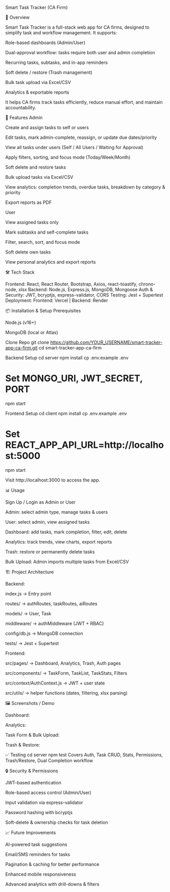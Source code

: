 Smart Task Tracker (CA Firm)



🚀 Overview

Smart Task Tracker is a full-stack web app for CA firms, designed to simplify task and workflow management. It supports:

Role-based dashboards (Admin/User)

Dual-approval workflow: tasks require both user and admin completion

Recurring tasks, subtasks, and in-app reminders

Soft delete / restore (Trash management)

Bulk task upload via Excel/CSV

Analytics & exportable reports

It helps CA firms track tasks efficiently, reduce manual effort, and maintain accountability.




🎯 Features
Admin

Create and assign tasks to self or users

Edit tasks, mark admin-complete, reassign, or update due dates/priority

View all tasks under users (Self / All Users / Waiting for Approval)

Apply filters, sorting, and focus mode (Today/Week/Month)

Soft delete and restore tasks

Bulk upload tasks via Excel/CSV

View analytics: completion trends, overdue tasks, breakdown by category & priority

Export reports as PDF

User

View assigned tasks only

Mark subtasks and self-complete tasks

Filter, search, sort, and focus mode

Soft delete own tasks

View personal analytics and export reports



🛠️ Tech Stack

Frontend: React, React Router, Bootstrap, Axios, react-toastify, chrono-node, xlsx
Backend: Node.js, Express.js, MongoDB, Mongoose
Auth & Security: JWT, bcryptjs, express-validator, CORS
Testing: Jest + Supertest
Deployment: Frontend: Vercel | Backend: Render



📦 Installation & Setup
Prerequisites

Node.js (v16+)

MongoDB (local or Atlas)

Clone Repo
git clone https://github.com/YOUR_USERNAME/smart-tracker-app-ca-firm.git
cd smart-tracker-app-ca-firm

Backend Setup
cd server
npm install
cp .env.example .env
# Set MONGO_URI, JWT_SECRET, PORT
npm start

Frontend Setup
cd client
npm install
cp .env.example .env
# Set REACT_APP_API_URL=http://localhost:5000
npm start


Visit http://localhost:3000 to access the app.



📊 Usage

Sign Up / Login as Admin or User

Admin: select admin type, manage tasks & users

User: select admin, view assigned tasks

Dashboard: add tasks, mark completion, filter, edit, delete

Analytics: track trends, view charts, export reports

Trash: restore or permanently delete tasks

Bulk Upload: Admin imports multiple tasks from Excel/CSV



🏗️ Project Architecture

Backend:

index.js → Entry point

routes/ → authRoutes, taskRoutes, aiRoutes

models/ → User, Task

middleware/ → authMiddleware (JWT + RBAC)

config/db.js → MongoDB connection

tests/ → Jest + Supertest

Frontend:

src/pages/ → Dashboard, Analytics, Trash, Auth pages

src/components/ → TaskForm, TaskList, TaskStats, Filters

src/context/AuthContext.js → JWT + user state

src/utils/ → helper functions (dates, filtering, xlsx parsing)




🖼️ Screenshots / Demo

Dashboard:


Analytics:


Task Form & Bulk Upload:


Trash & Restore:



✅ Testing
cd server
npm test
Covers Auth, Task CRUD, Stats, Permissions, Trash/Restore, Dual Completion workflow


🔒 Security & Permissions

JWT-based authentication

Role-based access control (Admin/User)

Input validation via express-validator

Password hashing with bcryptjs

Soft-delete & ownership checks for task deletion




📈 Future Improvements

AI-powered task suggestions

Email/SMS reminders for tasks

Pagination & caching for better performance

Enhanced mobile responsiveness

Advanced analytics with drill-downs & filters






